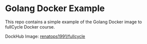 # Golang Docker Example

This repo contains a simple example of the Golang Docker image to fullCycle Docker course.

DockHub Image: [renatops1991/fullcycle](https://hub.docker.com/r/renatops1991/fullcycle)
